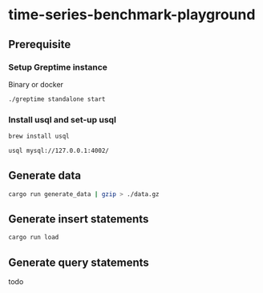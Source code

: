 # time-series-benchmark-playground

## Prerequisite

### Setup Greptime instance

Binary or docker

```bash
./greptime standalone start
```

### Install usql and set-up usql

```bash
brew install usql 
```

```bash
usql mysql://127.0.0.1:4002/
```

## Generate data

```bash
cargo run generate_data | gzip > ./data.gz
```

## Generate insert statements

```bash
cargo run load
```

## Generate query statements
todo
